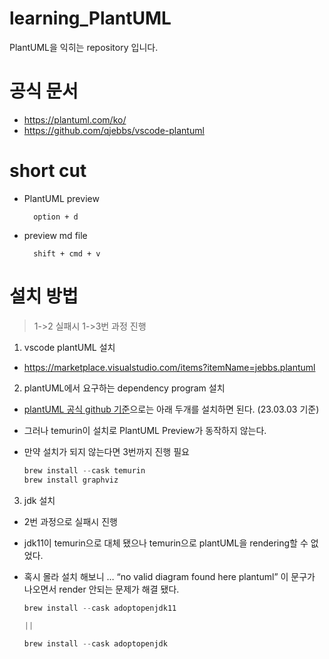 # learning_PlantUML

PlantUML을 익히는 repository 입니다.

# 공식 문서

- https://plantuml.com/ko/
- https://github.com/qjebbs/vscode-plantuml

# short cut

- PlantUML preview

  ```
    option + d
  ```

- preview md file
  ```
    shift + cmd + v
  ```

# 설치 방법

> 1->2 실패시 1->3번 과정 진행

1. vscode plantUML 설치

- https://marketplace.visualstudio.com/items?itemName=jebbs.plantuml

2. plantUML에서 요구하는 dependency program 설치

- [plantUML 공식 github 기준](https://github.com/qjebbs/vscode-plantuml)으로는 아래 두개를 설치하면 된다. (23.03.03 기준)
- 그러나 temurin이 설치로 PlantUML Preview가 동작하지 않는다.
- 만약 설치가 되지 않는다면 3번까지 진행 필요

  ```jsx
  brew install --cask temurin
  brew install graphviz
  ```

3. jdk 설치

- 2번 과정으로 실패시 진행
- jdk11이 temurin으로 대체 됐으나 temurin으로 plantUML을 rendering할 수 없었다.
- 혹시 몰라 설치 해보니 … “no valid diagram found here plantuml” 이 문구가 나오면서 render 안되는 문제가 해결 됐다.

  ```jsx
  brew install --cask adoptopenjdk11

  ||

  brew install --cask adoptopenjdk
  ```
